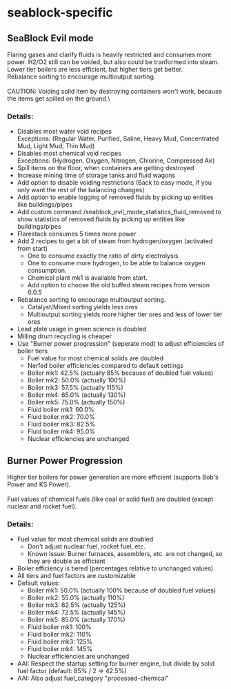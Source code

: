 # seablock-specific

## SeaBlock Evil mode

Flaring gases and clarify fluids is heavily restricted and consumes more power. H2/O2 still can be voided, but also could be tranformed into steam.\
Lower tier boilers are less efficient, but higher tiers get better.\
Rebalance sorting to encourage multioutput sorting.\
\
CAUTION: Voiding solid item by destroying containers won't work, because the items get spilled on the ground.\

### Details:
 - Disables most water void recipes\
   Exceptions: (Regular Water, Purified, Saline, Heavy Mud, Concentrated Mud, Light Mud, Thin Mud)
 - Disables most chemical void recipes\
   Exceptions: (Hydrogen, Oxygen, Nitrogen, Chlorine, Compressed Air)
 - Spill items on the floor, when containers are getting destroyed
 - Increase mining time of storage tanks and fluid wagons
 - Add option to disable voiding restrictions (Back to easy mode, if you only want the rest of the balancing changes)
 - Add option to enable logging of removed fluids by picking up entities like buildings/pipes
 - Add custom command /seablock_evil_mode_statistics_fluid_removed to show statistics of removed fluids by picking up entities like buildings/pipes
 - Flarestack consumes 5 times more power
 - Add 2 recipes to get a bit of steam from hydrogen/oxygen (activated from start)
    - One to consume exactly the ratio of dirty electrolysis
    - One to consume more hydrogen, to be able to balance oxygen consumption.
    - Chemical plant mk1 is available from start.
    - Add option to choose the old buffed steam recipes from version 0.0.5
 - Rebalance sorting to encourage multioutput sorting.
    - Catalyst/Mixed sorting yields less ores
    - Multioutput sorting yields more higher tier ores and less of lower tier ores
 - Lead plate usage in green science is doubled
 - Milling drum recycling is cheaper
 - Use "Burner power progression" (seperate mod) to adjust efficiencies of boiler tiers 
    - Fuel value for most chemical solids are doubled
    - Nerfed boiler efficiencies compared to default settings
    - Boiler mk1: 42.5% (actually 85% because of doubled fuel values)
    - Boiler mk2: 50.0% (actually 100%)
    - Boiler mk3: 57.5% (actually 115%)
    - Boiler mk4: 65.0% (actually 130%)
    - Boiler mk5: 75.0% (actually 150%)
    - Fluid boiler mk1: 60.0%
    - Fluid boiler mk2: 70.0%
    - Fluid boiler mk3: 82.5%
    - Fluid boiler mk4: 95.0%
    - Nuclear efficiencies are unchanged

## Burner Power Progression
Higher tier boilers for power generation are more efficient (supports Bob's Power and KS Power).\
\
Fuel values of chemical fuels (like coal or solid fuel) are doubled (except nuclear and rocket fuel).

### Details:
 - Fuel value for most chemical solids are doubled
    - Don't adjust nuclear fuel, rocket fuel, etc.
    - Known Issue: Burner furnaces, assemblers, etc. are not changed, so they are double as efficient
 - Boiler efficiency is tiered (percentages relative to unchanged values)
 - All tiers and fuel factors are customizable
 - Default values:
    - Boiler mk1: 50.0% (actually 100% because of doubled fuel values)
    - Boiler mk2: 55.0% (actually 110%)
    - Boiler mk3: 62.5% (actually 125%)
    - Boiler mk4: 72.5% (actually 145%)
    - Boiler mk5: 85.0% (actually 170%)
    - Fluid boiler mk1: 100%
    - Fluid boiler mk2: 110%
    - Fluid boiler mk3: 125%
    - Fluid boiler mk4: 145%
    - Nuclear efficiencies are unchanged
 - AAI: Respect the startup setting for burner engine, but divide by solid fuel factor (default: 85% / 2 => 42.5%)
 - AAI: Also adjust fuel_category "processed-chemical"
